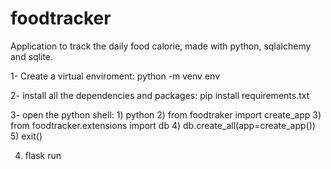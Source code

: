 # foodtracker
Application to track the daily food calorie, made with python, sqlalchemy and sqlite.

1- Create a virtual enviroment: python -m venv env

2- install all the dependencies and packages: pip install requirements.txt

3- open the python shell: 1) python
                          2) from foodtraker import create_app
                          3) from foodtracker.extensions import db
                          4) db.create_all(app=create_app())
                          5) exit()


4) flask run

